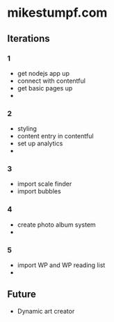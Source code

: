 # mikestumpf.com
## Iterations

### 1
* get nodejs app up
* connect with contentful
* get basic pages up
* 

### 2
* styling
* content entry in contentful
* set up analytics
* 

### 3
* import scale finder
* import bubbles

### 4
* create photo album system
* 

### 5
* import WP and WP reading list
* 

## Future
* Dynamic art creator

